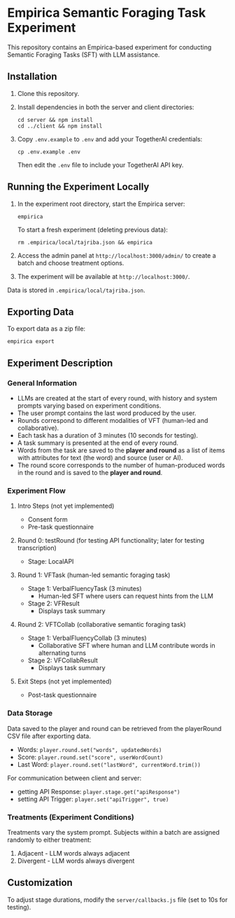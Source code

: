 # Empirica Semantic Foraging Task Experiment

This repository contains an Empirica-based experiment for conducting Semantic Foraging Tasks (SFT) with LLM assistance.

## Installation

1. Clone this repository.
2. Install dependencies in both the server and client directories:
   ```
   cd server && npm install
   cd ../client && npm install
   ```

3. Copy `.env.example` to `.env` and add your TogetherAI credentials:
   ```
   cp .env.example .env
   ```
   Then edit the `.env` file to include your TogetherAI API key.

## Running the Experiment Locally

1. In the experiment root directory, start the Empirica server:
   ```
   empirica
   ```

   To start a fresh experiment (deleting previous data):
   ```
   rm .empirica/local/tajriba.json && empirica
   ```

2. Access the admin panel at `http://localhost:3000/admin/` to create a batch and choose treatment options.

3. The experiment will be available at `http://localhost:3000/`.

Data is stored in `.empirica/local/tajriba.json`.

## Exporting Data

To export data as a zip file:
```
empirica export
```

## Experiment Description

### General Information

- LLMs are created at the start of every round, with history and system prompts varying based on experiment conditions.
- The user prompt contains the last word produced by the user.
- Rounds correspond to different modalities of VFT (human-led and collaborative).
- Each task has a duration of 3 minutes (10 seconds for testing).
- A task summary is presented at the end of every round.
- Words from the task are saved to the **player and round** as a list of items with attributes for text (the word) and source (user or AI).
- The round score corresponds to the number of human-produced words in the round and is saved to the **player and round**.

### Experiment Flow

1. Intro Steps (not yet implemented)
   - Consent form
   - Pre-task questionnaire

2. Round 0: testRound (for testing API functionality; later for testing transcription)
   - Stage: LocalAPI

3. Round 1: VFTask (human-led semantic foraging task)
   - Stage 1: VerbalFluencyTask (3 minutes)
     - Human-led SFT where users can request hints from the LLM
   - Stage 2: VFResult
     - Displays task summary

4. Round 2: VFTCollab (collaborative semantic foraging task)
   - Stage 1: VerbalFluencyCollab (3 minutes)
     - Collaborative SFT where human and LLM contribute words in alternating turns
   - Stage 2: VFCollabResult
     - Displays task summary

5. Exit Steps (not yet implemented)
   - Post-task questionnaire

### Data Storage

Data saved to the player and round can be retrieved from the playerRound CSV file after exporting data.
- Words: `player.round.set("words", updatedWords)`
- Score: `player.round.set("score", userWordCount)`
- Last Word: `player.round.set("lastWord", currentWord.trim())`

For communication between client and server:
- getting API Response: `player.stage.get("apiResponse")`
- setting API Trigger: `player.set("apiTrigger", true)`

### Treatments (Experiment Conditions)

Treatments vary the system prompt. Subjects within a batch are assigned randomly to either treatment:

1. Adjacent - LLM words always adjacent
2. Divergent - LLM words always divergent

## Customization

To adjust stage durations, modify the `server/callbacks.js` file (set to 10s for testing).
